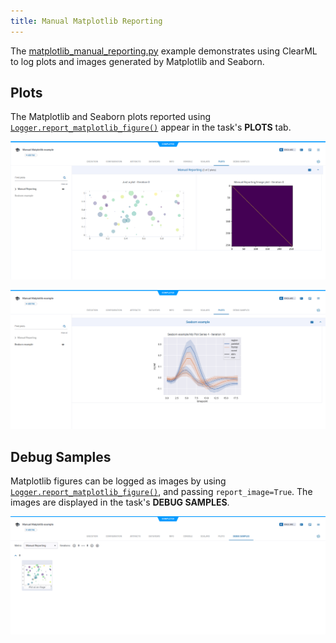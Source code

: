 ```yaml
---
title: Manual Matplotlib Reporting
---
```


The [matplotlib_manual_reporting.py](https://github.com/allegroai/clearml/blob/master/examples/reporting/matplotlib_manual_reporting.py) 
example demonstrates using ClearML to log plots and images generated by Matplotlib and Seaborn. 

## Plots

The Matplotlib and Seaborn plots reported using [`Logger.report_matplotlib_figure()`](../../references/sdk/logger.md#report_matplotlib_figure)
appear in the task's **PLOTS** tab.

![Task Matplotlib plots](../../img/manual_matplotlib_reporting_01.png)

![Task Seaborn plot](../../img/manual_matplotlib_reporting_02.png)

## Debug Samples

Matplotlib figures can be logged as images by using [`Logger.report_matplotlib_figure()`](../../references/sdk/logger.md#report_matplotlib_figure), 
and passing `report_image=True`. The images are displayed in the task's **DEBUG SAMPLES**.

![Task debug sample](../../img/manual_matplotlib_reporting_03.png)